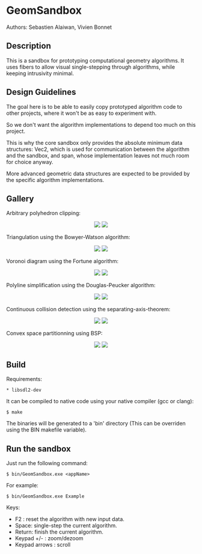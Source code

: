 # GeomSandbox

Authors: Sebastien Alaiwan, Vivien Bonnet

Description
-----------

This is a sandbox for prototyping computational geometry algorithms.
It uses fibers to allow visual single-stepping through algorithms,
while keeping intrusivity minimal.

Design Guidelines
-----------------

The goal here is to be able to easily copy prototyped algorithm code
to other projects, where it won't be as easy to experiment with.

So we don't want the algorithm implementations to depend too much on this project.

This is why the core sandbox only provides the absolute minimum data structures:
Vec2, which is used for communication between the algorithm and the sandbox,
and span, whose implementation leaves not much room for choice anyway.

More advanced geometric data structures are expected to be provided by the
specific algorithm implementations.

Gallery
-------

Arbitrary polyhedron clipping:

<p align="center">
   <img src="doc/splitpolyhedron.png">
   <img src="doc/splitpolyhedron.gif">
</p>

Triangulation using the Bowyer-Watson algorithm:

<p align="center">
   <img src="doc/bowyerwatson.png">
   <img src="doc/bowyerwatson.gif">
</p>

Voronoi diagram using the Fortune algorithm:

<p align="center">
   <img src="doc/fortune.png">
   <img src="doc/fortune.gif">
</p>

Polyline simplification using the Douglas-Peucker algorithm:

<p align="center">
   <img src="doc/douglaspeucker.png">
   <img src="doc/douglaspeucker.gif">
</p>

Continuous collision detection using the separating-axis-theorem:

<p align="center">
   <img src="doc/sat.png">
   <img src="doc/sat.gif">
</p>

Convex space partitionning using BSP:

<p align="center">
   <img src="doc/bsp.png">
   <img src="doc/bsp.gif">
</p>

Build
-----

Requirements:
```
* libsdl2-dev
```

It can be compiled to native code using your native compiler (gcc or clang):

```
$ make
```

The binaries will be generated to a 'bin' directory
(This can be overriden using the BIN makefile variable).

Run the sandbox
---------------

Just run the following command:

```
$ bin/GeomSandbox.exe <appName>
```

For example:

```
$ bin/GeomSandbox.exe Example
```

Keys:
* F2 : reset the algorithm with new input data.
* Space: single-step the current algorithm.
* Return: finish the current algorithm.
* Keypad +/- : zoom/dezoom
* Keypad arrows : scroll
